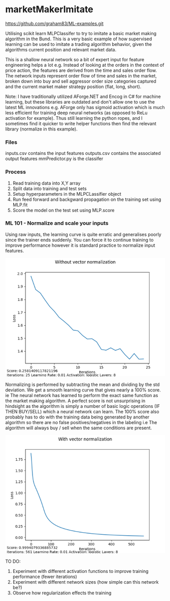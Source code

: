 # marketMakerImitate
https://github.com/graham83/ML-examples.git

Utilising scikit learn MLPClassifer to try to imitate a basic market making algorithm in the Bund.  This is a very basic example of how supervised learning can be used to imitate a trading algorithm behavior, given the algorithms current position and relevant market data.  

This is a shallow neural network so a bit of expert input for feature engineering helps a lot e.g. Instead of looking at the orders in the context of price action, the features are derived from the time and sales order flow.  The network inputs represent order flow of time and sales in the market, broken down into buy and sell aggressor order size categories captured and the current market maker strategy position (flat, long, short).

Note: I have traditionally utilized AForge.NET and Encog in C# for machine learning, but these libraries are outdated and don't allow one to use the latest ML innovations e.g. AForge only has sigmoid activation which is much less efficient for training deep neural networks (as opposed to ReLu activation for example). Thus still learning the python ropes, and I sometimes find it quicker to write helper functions then find the relevant library (normalize in this example).

### Files
inputs.csv contains the input features
outputs.csv contains the associated output features
mmPredictor.py  is the classifer

### Process
1. Read training data into X,Y array
2. Split data into training and test sets
3. Setup hyperparameters in the MLPCLassifier object
4. Run feed forward and backgward propagation on the training set using MLP.fit
5. Score the model on the test set using MLP.score

### ML 101 - Normalize and scale your inputs
Using raw inputs, the learning curve is quite erratic and generalises poorly since the trainer ends suddenly. You can force it to continue training to improve performance however it is standard practice to normalize input features.

![Market Maker No Normalization](https://github.com/graham83/marketMakerImitate/blob/master/Without%20Normalization.png)

Normalizing is performed by subtracting the mean and dividing by the std deviation. We get a smooth learning curve that gives nearly a 100% score. ie The neural network has learned to perform the exact same function as the market making algorithm. A perfect score is not unsurprising in hindsight as the algorithm is simply a number of basic logic operations (IF THEN BUY/SELL) which a neural network can learn. The 100% score also probably has to do with the training data being generated by another algorithm so there are no false positives/negatives in the labeling i.e The algorithm will always buy / sell when the same conditions are present.

![Market Maker No Normalization](https://github.com/graham83/marketMakerImitate/blob/master/With%20Normalization.png)

TO DO: 
1. Experiment with different activation functions to improve training performance (fewer iterations)
2. Experiment with different network sizes (how simple can this network be?)
3. Observe how regularization effects the training



